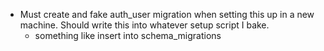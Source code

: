 - Must create and fake auth_user migration when setting this up in a new machine. Should write this into whatever setup script I bake. 
    - something like insert into schema_migrations 
